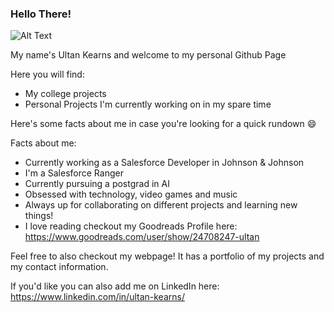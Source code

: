 ### Hello There!

![Alt Text](https://c.tenor.com/WuOwfnsLcfYAAAAS/star-wars-obi-wan-kenobi.gif)



<!--
**Ultan-Kearns/ultan-kearns** is a ✨ _special_ ✨ repository because its `README.md` (this file) appears on your GitHub profile.

Here are some ideas to get you started:

- 🔭 I’m currently working on ...
- 🌱 I’m currently learning ...
- 👯 I’m looking to collaborate on ...
- 🤔 I’m looking for help with ...
- 💬 Ask me about ...
- 📫 How to reach me: ...
- ⚡ Fun fact: ...
-->
My name's Ultan Kearns and welcome to my personal Github Page

Here you will find:

+ My college projects
+ Personal Projects I'm currently working on in my spare time

Here's some facts about me in case you're looking for a quick rundown :smile: 

Facts about me:

+ Currently working as a Salesforce Developer in Johnson & Johnson
+ I'm a Salesforce Ranger
+ Currently pursuing a postgrad in AI
+ Obsessed with technology, video games and music
+ Always up for collaborating on different projects and learning new things!
+ I love reading checkout my Goodreads Profile here: https://www.goodreads.com/user/show/24708247-ultan

Feel free to also checkout my webpage! It has a portfolio of my projects and my contact information.

If you'd like you can also add me on LinkedIn here: https://www.linkedin.com/in/ultan-kearns/
